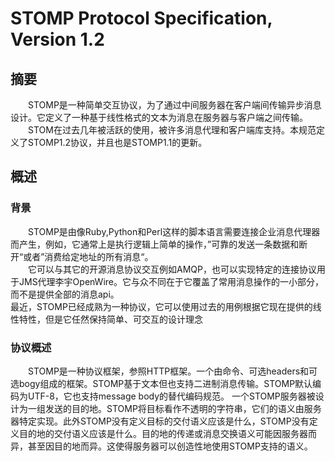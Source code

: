 # STOMP Protocol Specification, Version 1.2

## 摘要
&emsp;&emsp;STOMP是一种简单交互协议，为了通过中间服务器在客户端间传输异步消息设计。它定义了一种基于线性格式的文本为消息在服务器与客户端之间传输。  
&emsp;&emsp;STOM在过去几年被活跃的使用，被许多消息代理和客户端库支持。本规范定义了STOMP1.2协议，并且也是STOMP1.1的更新。

## 概述
### 背景
&emsp;&emsp;STOMP是由像Ruby,Python和Perl这样的脚本语言需要连接企业消息代理器而产生，例如，它通常上是执行逻辑上简单的操作，”可靠的发送一条数据和断开“或者”消费给定地址的所有消息“。  
&emsp;&emsp;它可以与其它的开源消息协议交互例如AMQP，也可以实现特定的连接协议用于JMS代理李宇OpenWire。它与众不同在于它覆盖了常用消息操作的一小部分，而不是提供全部的消息api。  
最近，STOMP已经成熟为一种协议，它可以使用过去的用例根据它现在提供的线性特性，但是它任然保持简单、可交互的设计理念  

### 协议概述
&emsp;&emsp;STOMP是一种协议框架，参照HTTP框架。一个由命令、可选headers和可选bogy组成的框架。STOMP基于文本但也支持二进制消息传输。STOMP默认编码为UTF-8，它也支持message body的替代编码规范。
一个STOMP服务器被设计为一组发送的目的地。STOMP将目标看作不透明的字符串，它们的语义由服务器特定实现。此外STOMP没有定义目标的交付语义应该是什么，STOMP没有定义目的地的交付语义应该是什么。目的地的传递或消息交换语义可能因服务器而异，甚至因目的地而异。这使得服务器可以创造性地使用STOMP支持的语义。
